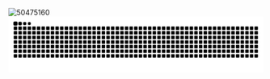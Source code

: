 ![50475160](https://user-images.githubusercontent.com/50475160/170257070-5ec2eb0e-4fc6-4916-8ee8-6a041a2280db.png)
![snake gif](https://github.com/shsewonitw/shsewonitw/blob/output/github-contribution-grid-snake-dark.svg)
